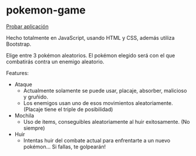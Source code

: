 # pokemon-game
[Probar aplicación](https://rotoforze.github.io/pokemon-game)

Hecho totalmente en JavaScript, usando HTML y CSS, además utiliza Bootstrap.

Elige entre 3 pokémon aleatorios. El pokémon elegido será con el que combatirás contra un enemigo aleatorio.

Features:
  + Ataque
      - Actualmente solamente se puede usar, placaje, absorber, malicioso y gruñido.
      - Los enemigos usan uno de esos movimientos aleatoriamente. (Placaje tiene el triple de posibilidad)
  + Mochila
      - Uso de items, conseguibles aleatoriamente al huir exitosamente. (No siempre)
  + Huir
      - Intentas huir del combate actual para enfrentarte a un nuevo pokémon... Si fallas, te golpearán!
   
